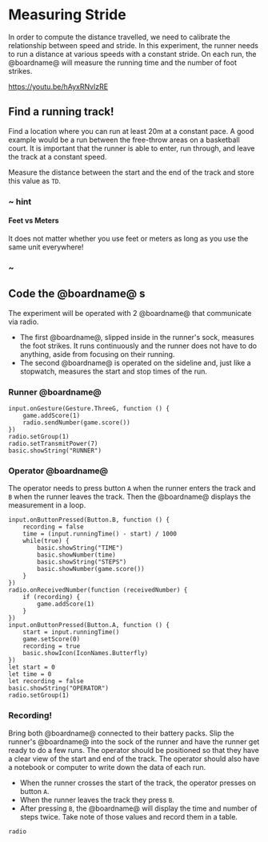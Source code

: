 # Measuring Stride

In order to compute the distance travelled, we need to calibrate
the relationship between speed and stride. In this experiment, the runner
needs to run a distance at various speeds with a constant stride.
On each run, the @boardname@ will measure the running time and the number of foot strikes.

https://youtu.be/hAyxRNvlzRE

## Find a running track!

Find a location where you can run at least 20m at a constant pace. A good example would be a run between the free-throw areas on a basketball court. It is important that the runner is able to enter, run through, and leave the track at a constant speed.

Measure the distance between the start and the end of the track and store this value as ``TD``.

### ~ hint

#### Feet vs Meters

It does not matter whether you use feet or meters as long as you use the same unit everywhere!

### ~

## Code the @boardname@ s

The experiment will be operated with 2 @boardname@ that communicate via radio.

* The first @boardname@, slipped inside in the runner's sock, measures the foot strikes. It runs continuously and the runner does not have to do anything, aside from focusing on their running.
* The second @boardname@ is operated on the sideline and, just like a stopwatch, measures the start and stop times of the run.

### Runner @boardname@

```blocks
input.onGesture(Gesture.ThreeG, function () {
    game.addScore(1)
    radio.sendNumber(game.score())
})
radio.setGroup(1)
radio.setTransmitPower(7)
basic.showString("RUNNER")
```

### Operator @boardname@

The operator needs to press button ``A`` when the runner enters the track
and ``B`` when the runner leaves the track. Then the @boardname@ displays the measurement
in a loop.

```blocks
input.onButtonPressed(Button.B, function () {
    recording = false
    time = (input.runningTime() - start) / 1000
    while(true) {
        basic.showString("TIME")
        basic.showNumber(time)
        basic.showString("STEPS")
        basic.showNumber(game.score())
    }
})
radio.onReceivedNumber(function (receivedNumber) {
    if (recording) {
        game.addScore(1)
    }
})
input.onButtonPressed(Button.A, function () {
    start = input.runningTime()
    game.setScore(0)
    recording = true
    basic.showIcon(IconNames.Butterfly)
})
let start = 0
let time = 0
let recording = false
basic.showString("OPERATOR")
radio.setGroup(1)
```

### Recording!

Bring both @boardname@ connected to their battery packs. Slip the runner's @boardname@ into the sock of the runner and have the runner get ready to do a few runs.
The operator should be positioned so that they have a clear view of the start and end of the track. The operator should also have a notebook or computer to write down the data of each run.

* When the runner crosses the start of the track, the operator presses on button ``A``.
* When the runner leaves the track they press ``B``.
* After pressing ``B``, the @boardname@ will display the time and number of steps twice. Take note of those values and record them in a table.

```package
radio
```